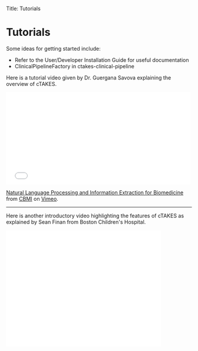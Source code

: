 Title: Tutorials

<div class="container">
   <div class="row">
      <h1> Tutorials</h1>
      <p> Some ideas for getting started include:
      <ul>
         <li> Refer to the User/Developer Installation Guide for useful documentation</li>
         <li> ClinicalPipelineFactory in ctakes-clinical-pipeline</li>
      </ul>
      </p>
   </div>
   <!-- row with video and text -->
   <div class="row">
      <div class="col-md-6">
         <p>
            Here is a tutorial video given by Dr. Guergana Savova explaining the overview of cTAKES.
         </p>
      </div>
      <div class="col-md-6 videoWrapper">
         <iframe src="//player.vimeo.com/video/24829353?title=0&amp;byline=0&amp;portrait=0" width="500"
                 height="250" frameborder="0" webkitallowfullscreen mozallowfullscreen allowfullscreen></iframe>
         <p><a href="//vimeo.com/24829353">Natural Language Processing and Information Extraction for
            Biomedicine</a> from <a href="//vimeo.com/cbmi">CBMI</a> on <a href="//vimeo.com">Vimeo</a>.</p>
      </div>
   </div>
   <hr>
   <!-- row with video and text -->
   <div class="row">
      <div class="col-md-6">
         <p>
            Here is another introductory video highlighting the features of cTAKES as explained by Sean Finan from
            Boston Children's Hospital.
         </p>
      </div>
      <div class="col-md-6 videoWrapper">
         <iframe width="420" height="315" src="//www.youtube.com/embed/TpGZIKEDYMw" frameborder="0"
                 allowfullscreen></iframe>
      </div>
   </div>
</div>